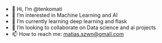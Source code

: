 - 👋 Hi, I’m @tenkomati
- 👀 I’m interested in Machine Learning and AI
- 🌱 I’m currently learning deep learning and flask
- 💞️ I’m looking to collaborate on Data science and ai projects
- 📫 How to reach me: matias.szwn@gmail.com
